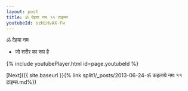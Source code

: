 ```yaml
---
layout: post
title: ॐ देहया नमः ११ टाइम्स
youtubeId: ozHiHvAX-Fw
---
```

 
 
 ॐ देहया नमः  
 
 -  जो शरीर का रूप है 
 
  
 
  
 
 
 
 
 
 


{% include youtubePlayer.html id=page.youtubeId %}
 
[Next]({{ site.baseurl }}{% link  split1/_posts/2013-06-24-ॐ कहलाये नमः ११ टाइम्स.md%})
 
